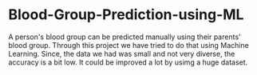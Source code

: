# Blood-Group-Prediction-using-ML
A person's blood group can be predicted manually using their parents' blood group. Through this project we have tried to do that using Machine Learning.
Since, the data we had was small and not very diverse, the accuracy is a bit low. It could be improved a lot by usimg a huge dataset.
